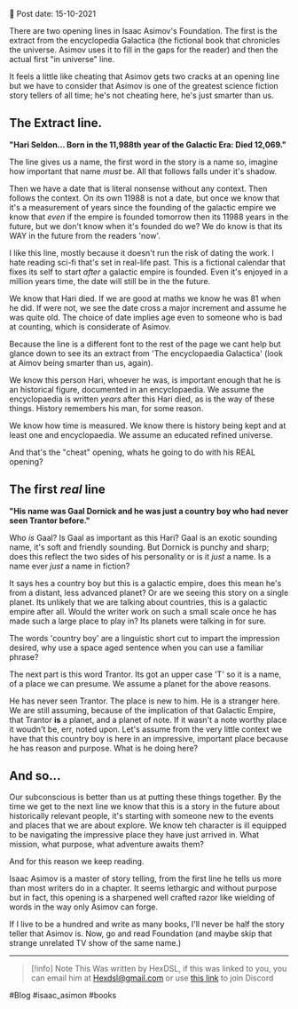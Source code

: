 
📆 Post date: 15-10-2021 

There are two opening lines in Isaac Asimov's Foundation. The first is the extract from the encyclopedia Galactica (the fictional book that chronicles the universe. Asimov uses it to fill in the gaps for the reader) and then the actual first "in universe" line.

It feels a little like cheating that Asimov gets two cracks at an opening line but we have to consider that Asimov is one of the greatest science fiction story tellers of all time; he's not cheating here, he's just smarter than us.

## The Extract line.

**"Hari Seldon... Born in the 11,988th year of the Galactic Era: Died 12,069."**

The line gives us a name, the first word in the story is a name so, imagine how important that name _must_ be. All that follows falls under it's shadow.

Then we have a date that is literal nonsense without any context. Then follows the context. On its own 11988 is not a date, but once we know that it's a measurement of years since the founding of the galactic empire we know that _even_ if the empire is founded tomorrow then its 11988 years in the future, but we don't know when it's founded do we? We do know is that its WAY in the future from the readers 'now'.

I like this line, mostly because it doesn't run the risk of dating the work. I hate reading sci-fi that's set in real-life past. This is a fictional calendar that fixes its self to start _after_ a galactic empire is founded. Even it's enjoyed in a million years time, the date will still be in the the future.

We know that Hari died. If we are good at maths we know he was 81 when he did. If were not, we see the date cross a major increment and assume he was quite old. The choice of date implies age even to someone who is bad at counting, which is considerate of Asimov.

Because the line is a different font to the rest of the page we cant help but glance down to see its an extract from 'The encyclopaedia Galactica' (look at Aimov being smarter than us, again).

We know this person Hari, whoever he was, is important enough that he is an historical figure, documented in an encyclopaedia. We assume the encyclopaedia is written _years_ after this Hari died, as is the way of these things. History remembers his man, for some reason.

We know how time is measured. We know there is history being kept and at least one and encyclopaedia. We assume an educated refined universe.

And that's the "cheat" opening, whats he going to do with his REAL opening?

## The first _real_ line

**"His name was Gaal Dornick and he was just a country boy who had never seen Trantor before."**

Who _is_ Gaal? Is Gaal as important as this Hari? Gaal is an exotic sounding name, it's soft and friendly sounding. But Dornick is punchy and sharp; does this reflect the two sides of his personality or is it _just_ a name. Is a name ever _just_ a name in fiction?

It says hes a country boy but this is a galactic empire, does this mean he's from a distant, less advanced planet? Or are we seeing this story on a single planet. Its unlikely that we are talking about countries, this is a galactic empire after all. Would the writer work on such a small scale once he has made such a large place to play in? Its planets were talking in for sure.

The words 'country boy' are a linguistic short cut to impart the impression desired, why use a space aged sentence when you can use a familiar phrase?

The next part is this word Trantor. Its got an upper case 'T' so it is a name, of a place we can presume. We assume a planet for the above reasons.

He has never seen Trantor. The place is new to him. He is a stranger here. We are still assuming, because of the implication of that Galactic Empire, that Trantor **is** a planet, and a planet of note. If it wasn't a note worthy place it woudn't be, err, noted upon. Let's assume from the very little context we have that this country boy is here in an impressive, important place because he has reason and purpose. What is he doing here?

## And so...

Our subconscious is better than us at putting these things together. By the time we get to the next line we know that this is a story in the future about historically relevant people, it's starting with someone new to the events and places that we are about explore. We know teh character is ill equipped to be navigating the impressive place they have just arrived in. What mission, what purpose, what adventure awaits them?

And for this reason we keep reading.

Isaac Asimov is a master of story telling, from the first line he tells us more than most writers do in a chapter. It seems lethargic and without purpose but in fact, this opening is a sharpened well crafted razor like wielding of words in the way only Asimov can forge.

If I live to be a hundred and write as many books, I'll never be half the story teller that Asimov is. Now, go and read Foundation (and maybe skip that strange unrelated TV show of the same name.)


---

> [!info] Note
> This Was written by HexDSL, if this was linked to you, you can email him at [Hexdsl@gmail.com](mailto:hexdsl@gmail.com) or use [this link](https://discord.hexdsl.com) to join Discord

#Blog #isaac_asimon #books 